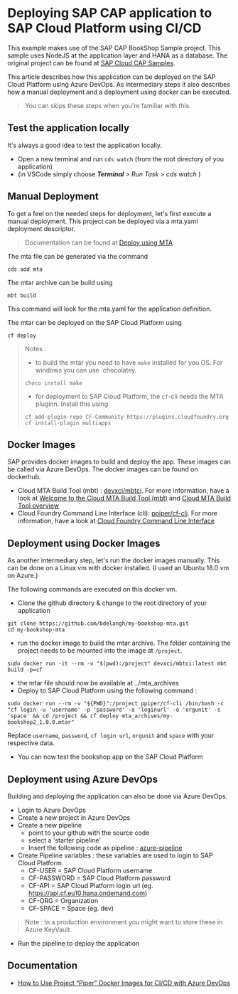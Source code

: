 # Deploying SAP CAP application to SAP Cloud Platform using CI/CD

This example makes use of the SAP CAP BookShop Sample project. This sample uses NodeJS at the application layer and HANA as a database.
The original project can be found at [SAP Cloud CAP Samples](https://github.com/SAP-samples/cloud-cap-samples).

This article describes how this application can be deployed on the SAP Cloud Platform using Azure DevOps. As intermediary steps it also describes how a manual deployment and a deployment using docker can be executed. 
>You can skips these steps when you're familiar with this.

## Test the application locally
It's always a good idea to test the application locally.
- Open a new terminal and run  `cds watch` (from the root directory of you application)
- (in VSCode simply choose _**Terminal** > Run Task > cds watch_ )

## Manual Deployment
To get a feel on the needed steps for deployment, let's first execute a manual deployment.
This project can be deployed via a mta.yaml deployment descriptor.
>Documentation can be found at [Deploy using MTA](https://cap.cloud.sap/docs/advanced/deploy-to-cloud#deploy-using-mta)

The mta file can be generated via the command
 ```
 cds add mta
 ```

 The mtar archive can be build using
 ```
 mbt build
 ```
 This command will look for the mta.yaml for the application definition.

 The mtar can be deployed on the SAP Cloud Platform using 
 ```
 cf deploy
 ```

 >Notes :
 >* to build the mtar you need to have `make` installed for you OS. For windows you can use `chocolatey.
 >```
 >choco install make
 >```
 >* for deployment to SAP Cloud Platform, the `cf`-cli needs the MTA pluginn. Install this using
 >```
 >cf add-plugin-repo CF-Community https://plugins.cloudfoundry.org
 >cf install-plugin multiapps
 >```

## Docker Images
SAP provides docker images to build and deploy the app. These images can be called via Azure DevOps.
The docker images can be found on dockerhub.
<!-- * Deprecated - MTA Builder : [ppiper/mta-archive-builder](https://hub.docker.com/r/ppiper/mta-archive-builder). For more information, have a look at [Multitarget Application Archive Builder](https://github.com/SAP/devops-docker-mta-archive-builder) -->
* Cloud MTA Build Tool (mbt) : [devxci/mbtci](https://hub.docker.com/r/devxci/mbtci). For more information, have a look at [Welcome to the Cloud MTA Build Tool (mbt)](https://sap.github.io/cloud-mta-build-tool/) and [Cloud MTA Build Tool overview](https://github.com/SAP/cloud-mta-build-tool)
* Cloud Foundry Command Line Interface (cli): [ppiper/cf-cli](https://hub.docker.com/r/ppiper/cf-cli). For more information, have a look at [Cloud Foundry Command Line Interface](https://github.com/SAP/devops-docker-cf-cli)

## Deployment using Docker Images
As another intermediary step, let's run the docker images manually. This can be done on a Linux vm with docker installed. (I used an Ubuntu 18.0 vm on Azure.)

The following commands are executed on this docker vm. 
* Clone the github directory & change to the root directory of your application
```
git clone https://github.com/bdelangh/my-bookshop-mta.git
cd my-bookshop-mta
```
* run the docker image to build the mtar archive. The folder containing the project needs to be mounted into the image at `/project`.
```
sudo docker run -it --rm -v "$(pwd):/project" devxci/mbtci:latest mbt build -p=cf
```
* the mtar file should now be available at ../mta_archives
* Deploy to SAP Cloud Platform using the following command :
```
sudo docker run --rm -v "${PWD}":/project ppiper/cf-cli /bin/bash -c "cf login -u 'username' -p 'password' -a 'loginurl' -o 'orgunit' -s 'space' && cd /project && cf deploy mta_archives/my-bookshop2_1.0.0.mtar"
```
Replace `username`, `password`, `cf login url`, `orgunit` and `space` with your respective data.

* You can now test the bookshop app on the SAP Cloud Platform

## Deployment using Azure DevOps
Building and deploying the application can also be done via Azure DevOps. 

* Login to Azure DevOps
* Create a new project in Azure DevOps
* Create a new pipeline
    * point to your github with the source code
    * select a 'starter pipeline'
    * Insert the following code as pipeline : [azure-pipeline](azure-pipelines.yml)
* Create Pipeline variables : these variables are used to login to SAP Cloud Platform. 
    * CF-USER = SAP Cloud Platform username
    * CF-PASSWORD = SAP Cloud Platform password
    * CF-API = SAP Cloud Platform login url (eg. https://api.cf.eu10.hana.ondemand.com)
    * CF-ORG = Organization 
    * CF-SPACE = Space (eg. dev)
>Note : In a production environment you might want to store these in Azure KeyVault.   
* Run the pipeline to deploy the application

<!-- Notes :
* System.DefaultWorkingDirectory : The local path on the agent where your source code files are downloaded.
* Pipeline.Workspace : The local path on the agent where all folders for a given build pipeline are created.
-->


## Documentation
* [How to Use Project “Piper” Docker Images for CI/CD with Azure DevOps](https://blogs.sap.com/2019/10/24/how-to-use-project-piper-docker-images-for-cicd-with-azure-devops/)
